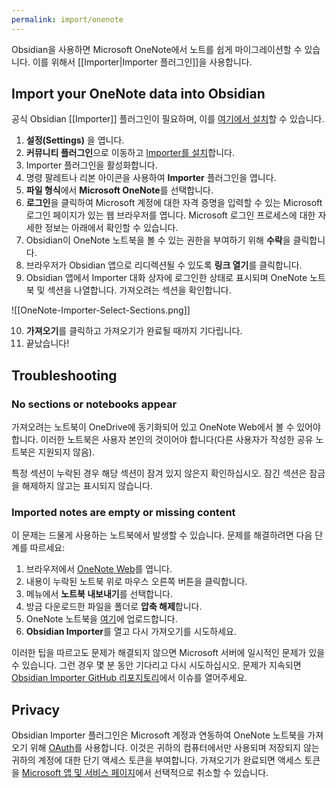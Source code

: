```yaml
---
permalink: import/onenote
---
```


Obsidian을 사용하면 Microsoft OneNote에서 노트를 쉽게 마이그레이션할 수 있습니다. 이를 위해서 [[Importer|Importer 플러그인]]을 사용합니다.

## Import your OneNote data into Obsidian

공식 Obsidian [[Importer]] 플러그인이 필요하며, 이를 [여기에서 설치](obsidian://show-plugin?id=obsidian-importer)할 수 있습니다.

1. **설정(Settings)** 을 엽니다.
2. **커뮤니티 플러그인**으로 이동하고 [Importer를 설치](obsidian://show-plugin?id=obsidian-importer)합니다.
3. Importer 플러그인을 활성화합니다.
4. 명령 팔레트나 리본 아이콘을 사용하여 **Importer** 플러그인을 엽니다.
5. **파일 형식**에서 **Microsoft OneNote**를 선택합니다.
6. **로그인**을 클릭하여 Microsoft 계정에 대한 자격 증명을 입력할 수 있는 Microsoft 로그인 페이지가 있는 웹 브라우저를 엽니다. Microsoft 로그인 프로세스에 대한 자세한 정보는 아래에서 확인할 수 있습니다.
7. Obsidian이 OneNote 노트북을 볼 수 있는 권한을 부여하기 위해 **수락**을 클릭합니다.
8. 브라우저가 Obsidian 앱으로 리디렉션될 수 있도록 **링크 열기**를 클릭합니다.
9. Obsidian 앱에서 Importer 대화 상자에 로그인한 상태로 표시되며 OneNote 노트북 및 섹션을 나열합니다. 가져오려는 섹션을 확인합니다.

![[OneNote-Importer-Select-Sections.png]]

10. **가져오기**를 클릭하고 가져오기가 완료될 때까지 기다립니다.
11. 끝났습니다!

## Troubleshooting

### No sections or notebooks appear

가져오려는 노트북이 OneDrive에 동기화되어 있고 OneNote Web에서 볼 수 있어야 합니다. 이러한 노트북은 사용자 본인의 것이어야 합니다(다른 사용자가 작성한 공유 노트북은 지원되지 않음).

특정 섹션이 누락된 경우 해당 섹션이 잠겨 있지 않은지 확인하십시오. 잠긴 섹션은 잠금을 해제하지 않고는 표시되지 않습니다.

### Imported notes are empty or missing content

이 문제는 드물게 사용하는 노트북에서 발생할 수 있습니다. 문제를 해결하려면 다음 단계를 따르세요:

1. 브라우저에서 [OneNote Web](https://onenote.com/notebooks)를 엽니다.
2. 내용이 누락된 노트북 위로 마우스 오른쪽 버튼을 클릭합니다.
3. 메뉴에서 **노트북 내보내기**를 선택합니다.
4. 방금 다운로드한 파일을 폴더로 **압축 해제**합니다.
5. OneNote 노트북을 [여기](https://www.onenote.com/notebooks/exportimport?toImport=true)에 업로드합니다.
6. **Obsidian Importer**를 열고 다시 가져오기를 시도하세요.

이러한 팁을 따르고도 문제가 해결되지 않으면 Microsoft 서버에 일시적인 문제가 있을 수 있습니다. 그런 경우 몇 분 동안 기다리고 다시 시도하십시오. 문제가 지속되면 [Obsidian Importer GitHub 리포지토리](https://github.com/obsidianmd/obsidian-importer/issues)에서 이슈를 열어주세요.

## Privacy

Obsidian Importer 플러그인은 Microsoft 계정과 연동하여 OneNote 노트북을 가져오기 위해 [OAuth](https://learn.microsoft.com/en-us/azure/active-directory/develop/v2-oauth2-auth-code-flow)를 사용합니다. 이것은 귀하의 컴퓨터에서만 사용되며 저장되지 않는 귀하의 계정에 대한 단기 액세스 토큰을 부여합니다. 가져오기가 완료되면 액세스 토큰을 [Microsoft 앱 및 서비스 페이지](https://account.live.com/consent/Manage)에서 선택적으로 취소할 수 있습니다.
